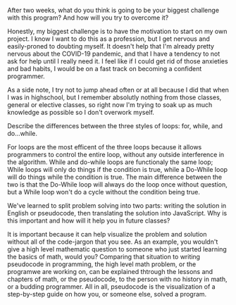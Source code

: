 After two weeks, what do you think is going to be your biggest challenge with this program? And how will you try to overcome it?

Honestly, my biggest challenge is to have the motivation to start on my own project. I know I want to do this as a profession, but I get nervous and easily-proned to
doubting myself. It doesn't help that I'm already pretty nervous about the COVID-19 pandemic, and that I have a tendency to not ask for help until I really need it.
I feel like if I could get rid of those anxieties and bad habits, I would be on a fast track on becoming a confident programmer. 

As a side note, I try not to jump ahead often or at all because I did that when I was in highschool, but I remember absolutly nothing from those classes, general or elective 
classes, so right now I'm trying to soak up as much knowledge as possible so I don't overwork myself.

Describe the differences between the three styles of loops: for, while, and do...while.

For loops are the most efficent of the three loops because it allows programmers to control the entire loop, without any outside interference in the algorithm. While and
do-while loops are functionaly the same loop; While loops will only do things if the condition is true, while a Do-While loop will do things while the condition is true. The main 
difference between the two is that the Do-While loop will always do the loop once without question, but a While loop won't do a cycle without the condition being true.

We've learned to split problem solving into two parts: writing the solution in English or pseudocode, then translating the solution into JavaScript. Why is this important 
and how will it help you in future classes?

It is important because it can help visualize the problem and solution without all of the code-jargon that you see. As an example, you wouldn't give a high level mathematic
question to someone who just started learning the basics of math, would you? Comparing that situation to writing pseudocode in programming, the high level math problem, or the 
programwe are working on, can be explained thtrough the lessons and chapters of math, or the pseudocode, to the person with no history in math, or a budding programmer. All in
all, pseudocode is the visualization of a step-by-step guide on how you, or someone else, solved a program.

